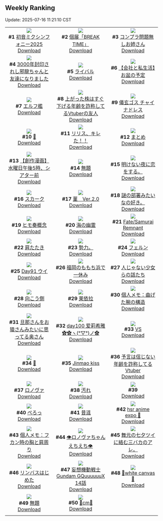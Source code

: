 ## Weekly Ranking
Update: 2025-07-16 11:21:10 CST

|      |      |      |
| :----: | :----: | :----: |
| ![](https://i.pixiv.re/c/240x480/img-master/img/2025/07/09/01/00/16/132477259_p0_master1200.jpg)<br>**#1** [初音ミクシンフォニー2025](https://www.pixiv.net/artworks/132477259)<br>[Download](https://i.pixiv.re/img-original/img/2025/07/09/01/00/16/132477259_p0.png) | ![](https://i.pixiv.re/c/240x480/img-master/img/2025/07/08/00/00/06/132437464_p0_master1200.jpg)<br>**#2** [個展「BREAK TIME」](https://www.pixiv.net/artworks/132437464)<br>[Download](https://i.pixiv.re/img-original/img/2025/07/08/00/00/06/132437464_p0.png) | ![](https://i.pixiv.re/c/240x480/img-master/img/2025/07/09/00/00/10/132474556_p0_master1200.jpg)<br>**#3** [コンプラ問題無しお姉さん](https://www.pixiv.net/artworks/132474556)<br>[Download](https://i.pixiv.re/img-original/img/2025/07/09/00/00/10/132474556_p0.jpg) |
| ![](https://i.pixiv.re/c/240x480/img-master/img/2025/07/09/17/48/52/132495933_p0_master1200.jpg)<br>**#4** [3000年封印されし邪龍ちゃんと友達になりました](https://www.pixiv.net/artworks/132495933)<br>[Download](https://i.pixiv.re/img-original/img/2025/07/09/17/48/52/132495933_p0.jpg) | ![](https://i.pixiv.re/c/240x480/img-master/img/2025/07/09/16/00/02/132493346_p0_master1200.jpg)<br>**#5** [ライバル](https://www.pixiv.net/artworks/132493346)<br>[Download](https://i.pixiv.re/img-original/img/2025/07/09/16/00/02/132493346_p0.png) | ![](https://i.pixiv.re/c/240x480/img-master/img/2025/07/08/12/00/14/132451803_p0_master1200.jpg)<br>**#6** [【会社と私生活】お盆の予定](https://www.pixiv.net/artworks/132451803)<br>[Download](https://i.pixiv.re/img-original/img/2025/07/08/12/00/14/132451803_p0.jpg) |
| ![](https://i.pixiv.re/c/240x480/img-master/img/2025/07/09/01/13/24/132477673_p0_master1200.jpg)<br>**#7** [エルフ艦](https://www.pixiv.net/artworks/132477673)<br>[Download](https://i.pixiv.re/img-original/img/2025/07/09/01/13/24/132477673_p0.jpg) | ![](https://i.pixiv.re/c/240x480/img-master/img/2025/07/09/21/23/31/132504037_p0_master1200.jpg)<br>**#8** [上がった株はすぐ下げる年齢を詐称してるVtuberの友人](https://www.pixiv.net/artworks/132504037)<br>[Download](https://i.pixiv.re/img-original/img/2025/07/09/21/23/31/132504037_p0.png) | ![](https://i.pixiv.re/c/240x480/img-master/img/2025/07/08/00/00/07/132437481_p0_master1200.jpg)<br>**#9** [儀玄ゴス チャイナドレス](https://www.pixiv.net/artworks/132437481)<br>[Download](https://i.pixiv.re/img-original/img/2025/07/08/00/00/07/132437481_p0.png) |
| ![](https://i.pixiv.re/c/240x480/img-master/img/2025/07/08/00/00/11/132437512_p0_master1200.jpg)<br>**#10** [🎋](https://www.pixiv.net/artworks/132437512)<br>[Download](https://i.pixiv.re/img-original/img/2025/07/08/00/00/11/132437512_p0.jpg) | ![](https://i.pixiv.re/c/240x480/img-master/img/2025/07/09/00/29/19/132476078_p0_master1200.jpg)<br>**#11** [リリス、キレた！！](https://www.pixiv.net/artworks/132476078)<br>[Download](https://i.pixiv.re/img-original/img/2025/07/09/00/29/19/132476078_p0.png) | ![](https://i.pixiv.re/c/240x480/img-master/img/2025/07/09/00/51/08/132476915_p0_master1200.jpg)<br>**#12** [まとめ](https://www.pixiv.net/artworks/132476915)<br>[Download](https://i.pixiv.re/img-original/img/2025/07/09/00/51/08/132476915_p0.jpg) |
| ![](https://i.pixiv.re/c/240x480/img-master/img/2025/07/09/19/54/05/132500311_p0_master1200.jpg)<br>**#13** [【創作漫画】水曜日午後5時、シアター前](https://www.pixiv.net/artworks/132500311)<br>[Download](https://i.pixiv.re/img-original/img/2025/07/09/19/54/05/132500311_p0.jpg) | ![](https://i.pixiv.re/c/240x480/img-master/img/2025/07/09/00/00/14/132474591_p0_master1200.jpg)<br>**#14** [無題](https://www.pixiv.net/artworks/132474591)<br>[Download](https://i.pixiv.re/img-original/img/2025/07/09/00/00/14/132474591_p0.png) | ![](https://i.pixiv.re/c/240x480/img-master/img/2025/07/08/18/53/59/132461421_p0_master1200.jpg)<br>**#15** [明けない夜に恋をする。](https://www.pixiv.net/artworks/132461421)<br>[Download](https://i.pixiv.re/img-original/img/2025/07/08/18/53/59/132461421_p0.jpg) |
| ![](https://i.pixiv.re/c/240x480/img-master/img/2025/07/09/02/10/44/132479154_p0_master1200.jpg)<br>**#16** [スカーク](https://www.pixiv.net/artworks/132479154)<br>[Download](https://i.pixiv.re/img-original/img/2025/07/09/02/10/44/132479154_p0.jpg) | ![](https://i.pixiv.re/c/240x480/img-master/img/2025/07/09/13/25/40/132490423_p0_master1200.jpg)<br>**#17** [菫　Ver.2.0](https://www.pixiv.net/artworks/132490423)<br>[Download](https://i.pixiv.re/img-original/img/2025/07/09/13/25/40/132490423_p0.png) | ![](https://i.pixiv.re/c/240x480/img-master/img/2025/07/10/13/14/15/132517734_p0_master1200.jpg)<br>**#18** [謎の部署みたいなの好き。](https://www.pixiv.net/artworks/132517734)<br>[Download](https://i.pixiv.re/img-original/img/2025/07/10/13/14/15/132517734_p0.jpg) |
| ![](https://i.pixiv.re/c/240x480/img-master/img/2025/07/09/21/51/16/132505115_p0_master1200.jpg)<br>**#19** [ヒモ奏概念](https://www.pixiv.net/artworks/132505115)<br>[Download](https://i.pixiv.re/img-original/img/2025/07/09/21/51/16/132505115_p0.jpg) | ![](https://i.pixiv.re/c/240x480/img-master/img/2025/07/09/20/37/40/132502099_p0_master1200.jpg)<br>**#20** [海の幽霊](https://www.pixiv.net/artworks/132502099)<br>[Download](https://i.pixiv.re/img-original/img/2025/07/09/20/37/40/132502099_p0.jpg) | ![](https://i.pixiv.re/c/240x480/img-master/img/2025/07/08/00/00/10/132437501_p0_master1200.jpg)<br>**#21** [Fate/Samurai Remnant](https://www.pixiv.net/artworks/132437501)<br>[Download](https://i.pixiv.re/img-original/img/2025/07/08/00/00/10/132437501_p0.jpg) |
| ![](https://i.pixiv.re/c/240x480/img-master/img/2025/07/08/20/06/44/132464275_p0_master1200.jpg)<br>**#22** [肩たたき](https://www.pixiv.net/artworks/132464275)<br>[Download](https://i.pixiv.re/img-original/img/2025/07/08/20/06/44/132464275_p0.jpg) | ![](https://i.pixiv.re/c/240x480/img-master/img/2025/07/08/19/06/32/132461842_p0_master1200.jpg)<br>**#23** [勢力。](https://www.pixiv.net/artworks/132461842)<br>[Download](https://i.pixiv.re/img-original/img/2025/07/08/19/06/32/132461842_p0.jpg) | ![](https://i.pixiv.re/c/240x480/img-master/img/2025/07/09/00/00/19/132474619_p0_master1200.jpg)<br>**#24** [フェルン](https://www.pixiv.net/artworks/132474619)<br>[Download](https://i.pixiv.re/img-original/img/2025/07/09/00/00/19/132474619_p0.png) |
| ![](https://i.pixiv.re/c/240x480/img-master/img/2025/07/09/00/00/05/132474503_p0_master1200.jpg)<br>**#25** [Day91 ウイ](https://www.pixiv.net/artworks/132474503)<br>[Download](https://i.pixiv.re/img-original/img/2025/07/09/00/00/05/132474503_p0.jpg) | ![](https://i.pixiv.re/c/240x480/img-master/img/2025/07/09/11/22/21/132487943_p0_master1200.jpg)<br>**#26** [福岡のももち浜で一休み](https://www.pixiv.net/artworks/132487943)<br>[Download](https://i.pixiv.re/img-original/img/2025/07/09/11/22/21/132487943_p0.jpg) | ![](https://i.pixiv.re/c/240x480/img-master/img/2025/07/09/20/37/26/132502091_p0_master1200.jpg)<br>**#27** [人じゃない少女らの話たち](https://www.pixiv.net/artworks/132502091)<br>[Download](https://i.pixiv.re/img-original/img/2025/07/09/20/37/26/132502091_p0.jpg) |
| ![](https://i.pixiv.re/c/240x480/img-master/img/2025/07/08/21/42/13/132468220_p0_master1200.jpg)<br>**#28** [向こう側](https://www.pixiv.net/artworks/132468220)<br>[Download](https://i.pixiv.re/img-original/img/2025/07/08/21/42/13/132468220_p0.png) | ![](https://i.pixiv.re/c/240x480/img-master/img/2025/07/09/11/13/21/132487781_p0_master1200.jpg)<br>**#29** [莱依拉](https://www.pixiv.net/artworks/132487781)<br>[Download](https://i.pixiv.re/img-original/img/2025/07/09/11/13/21/132487781_p0.png) | ![](https://i.pixiv.re/c/240x480/img-master/img/2025/07/10/06/00/06/132518886_p0_master1200.jpg)<br>**#30** [個人メモ：曲げた腕の構造](https://www.pixiv.net/artworks/132518886)<br>[Download](https://i.pixiv.re/img-original/img/2025/07/10/06/00/06/132518886_p0.jpg) |
| ![](https://i.pixiv.re/c/240x480/img-master/img/2025/07/09/16/22/48/132493857_p0_master1200.jpg)<br>**#31** [旦那さんをお猿さんみたいに思ってる奥さん](https://www.pixiv.net/artworks/132493857)<br>[Download](https://i.pixiv.re/img-original/img/2025/07/09/16/22/48/132493857_p0.jpg) | ![](https://i.pixiv.re/c/240x480/img-master/img/2025/07/09/20/00/34/132500661_p0_master1200.jpg)<br>**#32** [day100 爱莉希雅 ✿✿ヽ(°▽°)ノ✿](https://www.pixiv.net/artworks/132500661)<br>[Download](https://i.pixiv.re/img-original/img/2025/07/09/20/00/34/132500661_p0.jpg) | ![](https://i.pixiv.re/c/240x480/img-master/img/2025/07/09/00/48/09/132476824_p0_master1200.jpg)<br>**#33** [VS](https://www.pixiv.net/artworks/132476824)<br>[Download](https://i.pixiv.re/img-original/img/2025/07/09/00/48/09/132476824_p0.jpg) |
| ![](https://i.pixiv.re/c/240x480/img-master/img/2025/07/10/00/11/59/132512081_p0_master1200.jpg)<br>**#34** [💜](https://www.pixiv.net/artworks/132512081)<br>[Download](https://i.pixiv.re/img-original/img/2025/07/10/00/11/59/132512081_p0.png) | ![](https://i.pixiv.re/c/240x480/img-master/img/2025/07/09/16/18/39/132493754_p0_master1200.jpg)<br>**#35** [Jinmao kiss](https://www.pixiv.net/artworks/132493754)<br>[Download](https://i.pixiv.re/img-original/img/2025/07/09/16/18/39/132493754_p0.jpg) | ![](https://i.pixiv.re/c/240x480/img-master/img/2025/07/08/21/10/10/132466893_p0_master1200.jpg)<br>**#36** [予言は信じない年齢を詐称してるVtuber](https://www.pixiv.net/artworks/132466893)<br>[Download](https://i.pixiv.re/img-original/img/2025/07/08/21/10/10/132466893_p0.png) |
| ![](https://i.pixiv.re/c/240x480/img-master/img/2025/07/09/18/59/51/132498310_p0_master1200.jpg)<br>**#37** [ロノヴァ](https://www.pixiv.net/artworks/132498310)<br>[Download](https://i.pixiv.re/img-original/img/2025/07/09/18/59/51/132498310_p0.jpg) | ![](https://i.pixiv.re/c/240x480/img-master/img/2025/07/09/16/38/34/132494078_p0_master1200.jpg)<br>**#38** [汚れ](https://www.pixiv.net/artworks/132494078)<br>[Download](https://i.pixiv.re/img-original/img/2025/07/09/16/38/34/132494078_p0.jpg) | ![](https://s.pximg.net/common/images/limit_unviewable_s.png)<br>**#39** [](https://www.pixiv.net/artworks/132508577)<br>[Download](https://s.pximg.net/common/images/limit_unviewable_s.png) |
| ![](https://i.pixiv.re/c/240x480/img-master/img/2025/07/08/07/10/38/132446951_p0_master1200.jpg)<br>**#40** [ぺろっ](https://www.pixiv.net/artworks/132446951)<br>[Download](https://i.pixiv.re/img-original/img/2025/07/08/07/10/38/132446951_p0.jpg) | ![](https://i.pixiv.re/c/240x480/img-master/img/2025/07/08/00/32/20/132439369_p0_master1200.jpg)<br>**#41** [昔涟](https://www.pixiv.net/artworks/132439369)<br>[Download](https://i.pixiv.re/img-original/img/2025/07/08/00/32/20/132439369_p0.jpg) | ![](https://i.pixiv.re/c/240x480/img-master/img/2025/07/09/13/18/36/132490300_p0_master1200.jpg)<br>**#42** [hsr anime expo 🚀](https://www.pixiv.net/artworks/132490300)<br>[Download](https://i.pixiv.re/img-original/img/2025/07/09/13/18/36/132490300_p0.png) |
| ![](https://i.pixiv.re/c/240x480/img-master/img/2025/07/08/06/00/07/132445758_p0_master1200.jpg)<br>**#43** [個人メモ：フカン時の胸と肩周り](https://www.pixiv.net/artworks/132445758)<br>[Download](https://i.pixiv.re/img-original/img/2025/07/08/06/00/07/132445758_p0.jpg) | ![](https://i.pixiv.re/c/240x480/img-master/img/2025/07/10/00/00/15/132511266_p0_master1200.jpg)<br>**#44** [👁ロノヴァちゃんえちえち👁](https://www.pixiv.net/artworks/132511266)<br>[Download](https://i.pixiv.re/img-original/img/2025/07/10/00/00/15/132511266_p0.jpg) | ![](https://i.pixiv.re/c/240x480/img-master/img/2025/07/09/17/42/47/132495772_p0_master1200.jpg)<br>**#45** [舞元の七夕ツイに絡む三バカのアレ。](https://www.pixiv.net/artworks/132495772)<br>[Download](https://i.pixiv.re/img-original/img/2025/07/09/17/42/47/132495772_p0.jpg) |
| ![](https://i.pixiv.re/c/240x480/img-master/img/2025/07/08/23/57/09/132474354_p0_master1200.jpg)<br>**#46** [リンバスはじめた](https://www.pixiv.net/artworks/132474354)<br>[Download](https://i.pixiv.re/img-original/img/2025/07/08/23/57/09/132474354_p0.png) | ![](https://i.pixiv.re/c/240x480/img-master/img/2025/07/09/00/33/14/132476318_p0_master1200.jpg)<br>**#47** [妄想機動戦士Gundam GQuuuuuuX 14話](https://www.pixiv.net/artworks/132476318)<br>[Download](https://i.pixiv.re/img-original/img/2025/07/09/00/33/14/132476318_p0.png) | ![](https://i.pixiv.re/c/240x480/img-master/img/2025/07/08/12/41/01/132452718_p0_master1200.jpg)<br>**#48** [🤍white canvas🤍](https://www.pixiv.net/artworks/132452718)<br>[Download](https://i.pixiv.re/img-original/img/2025/07/08/12/41/01/132452718_p0.jpg) |
| ![](https://i.pixiv.re/c/240x480/img-master/img/2025/07/08/09/57/25/132449599_p0_master1200.jpg)<br>**#49** [無題](https://www.pixiv.net/artworks/132449599)<br>[Download](https://i.pixiv.re/img-original/img/2025/07/08/09/57/25/132449599_p0.png) | ![](https://i.pixiv.re/c/240x480/img-master/img/2025/07/09/21/03/50/132503256_p0_master1200.jpg)<br>**#50** [💙cm💙](https://www.pixiv.net/artworks/132503256)<br>[Download](https://i.pixiv.re/img-original/img/2025/07/09/21/03/50/132503256_p0.png) |
|      |
